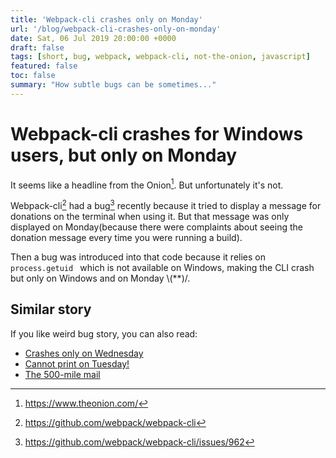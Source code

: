 ```yaml
---
title: 'Webpack-cli crashes only on Monday'
url: '/blog/webpack-cli-crashes-only-on-monday'
date: Sat, 06 Jul 2019 20:00:00 +0000
draft: false
tags: [short, bug, webpack, webpack-cli, not-the-onion, javascript]
featured: false
toc: false
summary: "How subtle bugs can be sometimes..."
---
```


# Webpack-cli crashes for Windows users, but only on Monday

It seems like a headline from the Onion[^1]. But unfortunately it's not.

Webpack-cli[^2] had a bug[^3] recently because it tried to display a message for donations on the terminal when using it. But that message was only displayed on Monday(because there were complaints about seeing the donation message every time you were running a build).

Then a bug was introduced into that code because it relies on `process.getuid ` which is not available on Windows, making the CLI crash but only on Windows and on Monday \\(**)/.

## Similar story

If you like weird bug story, you can also read:

- [Crashes only on Wednesday](https://gyrovague.com/2015/07/29/crashes-only-on-wednesdays/)
- [Cannot print on Tuesday!](http://catless.ncl.ac.uk/Risks/25.77.html#subj14)
- [The 500-mile mail](https://www.ibiblio.org/harris/500milemail.html)

[^1]: https://www.theonion.com/
[^2]: https://github.com/webpack/webpack-cli
[^3]: https://github.com/webpack/webpack-cli/issues/962

